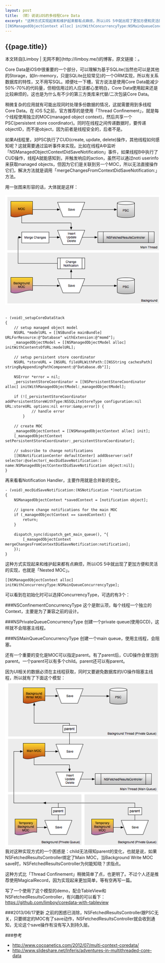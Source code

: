```yaml
---
layout: post
title: （转）说说iOS的多线程Core Data
excerpt: "这种方式实现起来和维护起来都有点麻烦，所以iOS 5中就出现了更加方便和灵活的实现，也就是「Nested MOC」。
[[NSManagedObjectContext alloc] initWithConcurrencyType:NSMainQueueConcurrencyType];"
---
```

<h2>{{page.title}}</h2>
本文转自[Limboy | 无网不剩](http://limboy.me/)的博客，原文链接：<http://limboy.me/ios/2013/06/16/ios-multi-thread-core-data.html>。

Core Data是iOS中很重要的一个部分，可以理解为基于SQLite(当然也可以是其他的Storage，如In-memory，只是SQLite比较常见)的一个ORM实现，所以有关系数据库的特性，又不用写SQL。顺便吐一下槽，官方说法是使用Core Data能减少50%-70%的代码量，但相信用过的人应该都心里明白，Core Data使用起来还是比较麻烦的，这也是为什么有不少的第三方类库来代替/二次包装Core Data。

稍微复杂的应用就有可能出现同时处理多份数据的情况，这就需要用到多线程Core Data。在 iOS 5之前，官方推荐的是使用「Thread Confinement」，就是每个线程使用独立的MOC(managed object context)，然后共享一个PSC(persistent store coordinator)。同时在线程之间传递数据时，要传递objectID，而不是object，因为前者是线程安全的，后者不是。

如果A线程里，对PSC执行了CUD(create, update, delete)操作，其他线程如何感知呢？这就需要通过监听事件来实现。比如在线程A中监听「NSManagedObjectContextDidSaveNotification」事件，如果线程B中执行了CUD操作，线程A就能感知到，并触发响应的action，虽然可以通过noti userinfo来获取managed objects，但因为它们是关联到另一个MOC，所以无法直接操作它们，解决方法就是调用「mergeChangesFromContextDidSaveNotification:」方法。

用一张图来形容的话，大体就是这样：<br /><br />
<img src="/images/multi_thread_core_data.png" /><br /><br>


	
	- (void)_setupCoreDataStack
	{
		// setup managed object model
		NSURL *modelURL = [[NSBundle mainBundle] URLForResource:@"Database" withExtension:@"momd"];
		_managedObjectModel = [[NSManagedObjectModel alloc] initWithContentsOfURL:modelURL];
		
     	// setup persistent store coordinator
     	NSURL *storeURL = [NSURL fileURLWithPath:[[NSString cachesPath] stringByAppendingPathComponent:@"Database.db"]];
	 
     	NSError *error = nil;
     	_persistentStoreCoordinator = [[NSPersistentStoreCoordinator alloc] initWithManagedObjectModel:_managedObjectModel];
 	
     	if (![_persistentStoreCoordinator addPersistentStoreWithType:NSSQLiteStoreType configuration:nil URL:storeURL options:nil error:&amp;error]) {
         		// handle error
         	}
 	
     	// create MOC
     	_managedObjectContext = [[NSManagedObjectContext alloc] init];
     	[_managedObjectContext setPersistentStoreCoordinator:_persistentStoreCoordinator];
	 	
     	// subscribe to change notifications
     	[[NSNotificationCenter defaultCenter] addObserver:self selector:@selector(_mocDidSaveNotification:) name:NSManagedObjectContextDidSaveNotification object:nil];
	}


再来看看Notification Handler，主要作用就是合并新的变化。


	
	- (void)_mocDidSaveNotification:(NSNotification *)notification
	{
     	NSManagedObjectContext *savedContext = [notification object];
     	
     	// ignore change notifications for the main MOC
     	if (_managedObjectContext == savedContext) {
			return;
     	}
     	
     	dispatch_sync(dispatch_get_main_queue(), ^{
     		[_managedObjectContext mergeChangesFromContextDidSaveNotification:notification];
     	});
	}



这种方式实现起来和维护起来都有点麻烦，所以iOS 5中就出现了更加方便和灵活的实现，也就是「Nested MOC」。



	[[NSManagedObjectContext alloc] initWithConcurrencyType:NSMainQueueConcurrencyType];



可以看到在初始化时可以选择ConcurrencyType，可选的有3个：

###NSConfinementConcurrencyType
这个是默认项，每个线程一个独立的Context，主要是为了兼容之前的设计。

###NSPrivateQueueConcurrencyType
创建一个private queue(使用GCD)，这样就不会阻塞主线程。

###NSMainQueueConcurrencyType
创建一个main queue，使用主线程，会阻塞。

还有一个重要的变化是MOC可以指定parent。有了parent后，CUD操作会冒泡到parent。一个parent可以有多个child。parent还可以有parent。

因为UI相关的数据必须在主线程获取，同时又要避免数据库的I/O操作阻塞主线程，所以就有了下面这个模型：<br />
<img src="/images/multi_thread_core_data_nested.png" /><br >
我对这种实现方式的一个困惑是：child无法得知parent的变化，也就是说，如果NSFetchedResultsController绑定了Main MOC，当Background Write MOC save时，NSFetchedResultsController为何能知晓？求指点。

这种方式比「Thread Confinement」稍微简单了点，也更明了。不过个人还是推荐使用MagicalRecord，因为实现起来更加简单，等有空再写一篇。

写了一个使用了这个模型的demo，配合TableView和NSFetchedResultsController，有兴趣的可以看下：<https://github.com/limboy/coredata-with-tableview>

###2013/06/17更新
之前的困惑已消除，NSFetchedResultsController跟PSC无关，只要绑定的MOC有了save动作，NSFetchedResultsController就会收到通知，无论这个save操作有没有写入到持久层。

###参考
* <http://www.cocoanetics.com/2012/07/multi-context-coredata/>
* <http://www.slideshare.net/Inferis/adventures-in-multithreaded-core-data>
